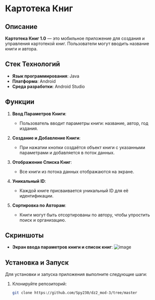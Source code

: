 # Картотека Книг 

## Описание

**Картотека Книг 1.0** — это мобильное приложение для создания и управления картотекой книг. Пользователи могут вводить название книги и автора.   
## Стек Технологий

- **Язык программирования**: Java
- **Платформа**: Android
- **Среда разработки**: Android Studio
 
## Функции

1. **Ввод Параметров Книги**:
   - Пользователь вводит параметры книги: название, автор, год издания.

2. **Создание и Добавление Книги**:
   - При нажатии кнопки создаётся объект книги с указанными параметрами и добавляется в поток данных.

3. **Отображение Списка Книг**:
   - Все книги из потока данных отображаются на экране.

4. **Уникальный ID**:
   - Каждой книге присваивается уникальный ID для её идентификации.

5. **Сортировка по Авторам**:
   - Книги могут быть отсортированы по автору, чтобы упростить поиск и организацию.

## Скриншоты

- **Экран ввода параметров книги и список книг**:
   ![image](https://github.com/user-attachments/assets/07b89796-0308-4829-8cdd-8d0fc48cfc69)

## Установка и Запуск

Для установки и запуска приложения выполните следующие шаги:

1. Клонируйте репозиторий:
   ```bash
   git clone https://github.com/Spy230/dz2_mod-3/tree/master
